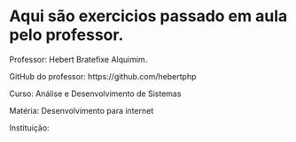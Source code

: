 # Aqui são exercicios passado em aula pelo professor.
<p> Professor: Hebert Bratefixe Alquimim. </p>
<p> GitHub do professor: https://github.com/hebertphp </p>
<p> Curso: Análise e Desenvolvimento de Sistemas </p>
<p> Matéria: Desenvolvimento para internet
<p> Instituição: <br> </p>
<img alt= "" src= "https://www.uninove.br/logo-uninove.svg"> 
